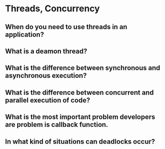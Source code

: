 # Threads, Concurrency

## When do you need to use threads in an application?

## What is a deamon thread?

## What is the difference between synchronous and asynchronous execution?

## What is the difference between concurrent and parallel execution of code?

## What is the most important problem developers are problem is callback function.

## In what kind of situations can deadlocks occur?
